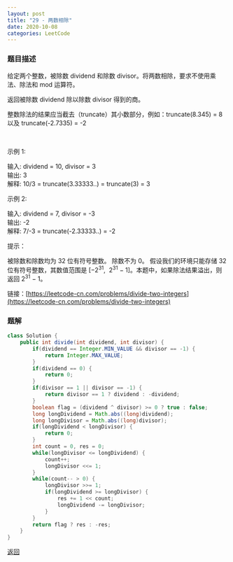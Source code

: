 ```yaml
---
layout: post
title: "29 - 两数相除"
date: 2020-10-08
categories: LeetCode
---
```


### **题目描述**
给定两个整数，被除数 dividend 和除数 divisor。将两数相除，要求不使用乘法、除法和 mod 运算符。

返回被除数 dividend 除以除数 divisor 得到的商。

整数除法的结果应当截去（truncate）其小数部分，例如：truncate(8.345) = 8 以及 truncate(-2.7335) = -2

 

示例 1:

输入: dividend = 10, divisor = 3  
输出: 3  
解释: 10/3 = truncate(3.33333..) = truncate(3) = 3  

示例 2:

输入: dividend = 7, divisor = -3  
输出: -2  
解释: 7/-3 = truncate(-2.33333..) = -2
 

提示：

被除数和除数均为 32 位有符号整数。
除数不为 0。
假设我们的环境只能存储 32 位有符号整数，其数值范围是 [−2<sup>31</sup>,  2<sup>31</sup> − 1]。本题中，如果除法结果溢出，则返回 2<sup>31</sup> − 1。


链接：[https://leetcode-cn.com/problems/divide-two-integers](https://leetcode-cn.com/problems/divide-two-integers)



### **题解**
``` java
class Solution {
    public int divide(int dividend, int divisor) {
        if(dividend == Integer.MIN_VALUE && divisor == -1) {
            return Integer.MAX_VALUE;
        }
        if(dividend == 0) {
            return 0;
        }
        if(divisor == 1 || divisor == -1) {
            return divisor == 1 ? dividend : -dividend;
        }
        boolean flag = (dividend ^ divisor) >= 0 ? true : false;
        long longDividend = Math.abs((long)dividend);
        long longDivisor = Math.abs((long)divisor);
        if(longDividend < longDivisor) {
            return 0;
        }
        int count = 0, res = 0;
        while(longDivisor <= longDividend) {
            count++;
            longDivisor <<= 1;
        }
        while(count-- > 0) {
            longDivisor >>= 1;
            if(longDividend >= longDivisor) {
                res += 1 << count;
                longDividend -= longDivisor;
            }
        }
        return flag ? res : -res;
    }
}
```



[返回](https://maxwell-blog.cn/leetcode/2020/10/08/leetcode.html)